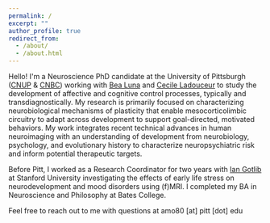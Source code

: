 ```yaml
---
permalink: /
excerpt: ""
author_profile: true
redirect_from: 
  - /about/
  - /about.html
---
```


Hello! I'm a Neuroscience PhD candidate at the University of Pittsburgh ([CNUP](https://www.cnup.pitt.edu/about) & [CNBC](https://www.cnbc.cmu.edu/)) working with [Bea Luna](https://lncd.pitt.edu/wp/) and [Cecile Ladouceur](https://www.candlab.pitt.edu/) to study the development of affective and cognitive control processes, typically and transdiagnostically. My research is primarily focused on characterizing neurobiological mechanisms of plasticity that enable mesocorticolimbic circuitry to adapt across development to support goal-directed, motivated behaviors. My work integrates recent technical advances in human neuroimaging with an understanding of development from neurobiology, psychology, and evolutionary history to characterize neuropsychiatric risk and inform potential therapeutic targets. 

Before Pitt, I worked as a Research Coordinator for two years with [Ian Gotlib](https://mood.stanford.edu/) at Stanford University investigating the effects of early life stress on neurodevelopment and mood disorders using (f)MRI. I completed my BA in Neuroscience and Philosophy at Bates College. 

Feel free to reach out to me with questions at amo80 [at] pitt [dot] edu  
